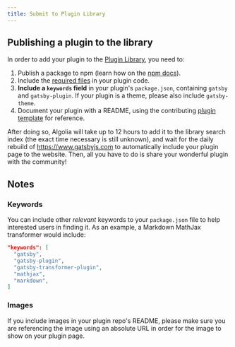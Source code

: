 ```yaml
---
title: Submit to Plugin Library
---
```


## Publishing a plugin to the library

In order to add your plugin to the [Plugin Library](/plugins/), you need to:

1. Publish a package to npm (learn how on the [npm docs](https://docs.npmjs.com/getting-started/publishing-npm-packages)).
2. Include the [required files](/docs/files-gatsby-looks-for-in-a-plugin/) in your plugin code.
3. **Include a `keywords` field** in your plugin's `package.json`, containing `gatsby` and `gatsby-plugin`. If your plugin is a theme, please also include `gatsby-theme`.
4. Document your plugin with a README, using the contributing [plugin template](/contributing/docs-contributions/how-to-write-a-plugin-readme/) for reference.

After doing so, Algolia will take up to 12 hours to add it to the library search index (the exact time necessary is still unknown), and wait for the daily rebuild of https://www.gatsbyjs.com to automatically include your plugin page to the website. Then, all you have to do is share your wonderful plugin with the community!

## Notes

### Keywords

You can include other _relevant_ keywords to your `package.json` file to help interested users in finding it. As an example, a Markdown MathJax transformer would include:

```json:title=package.json
"keywords": [
  "gatsby",
  "gatsby-plugin",
  "gatsby-transformer-plugin",
  "mathjax",
  "markdown",
]
```

### Images

If you include images in your plugin repo's README, please make sure you are referencing the image using an absolute URL in order for the image to show on your plugin page.
